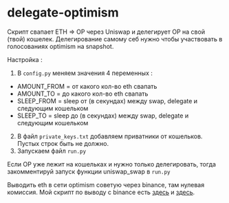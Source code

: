 # delegate-optimism

Скрипт свапает ETH => OP через Uniswap и делегирует OP на свой (твой) кошелек. Делегирование самому себ нужно чтобы участвовать в голосованиях optimism на snapshot. 

Настройка :
1. В ```config.py``` меняем значения 4 переменных : 
- AMOUNT_FROM = от какого кол-во eth свапать
- AMOUNT_TO   = до какого кол-во eth свапать
- SLEEP_FROM  = sleep от (в секундах) между swap, delegate и следующим кошельком
- SLEEP_TO    = sleep до (в секундах) между swap, delegate и следующим кошельком
2. В файл ```private_keys.txt``` добавляем приватники от кошельков. Пустых строк быть не должно. 
3. Запускаем файл ```run.py```

Если OP уже лежит на кошельках и нужно только делегировать, тогда закомментируй запуск функции uniswap_swap в ```run.py```

Выводить eth в сети optimism советую через binance, там нулевая комиссия. Мой скрипт по выводу с binance есть [здесь](https://github.com/zaivanza/binance-withdraw-ccxt) и [здесь](https://github.com/zaivanza/all-in-one). 
